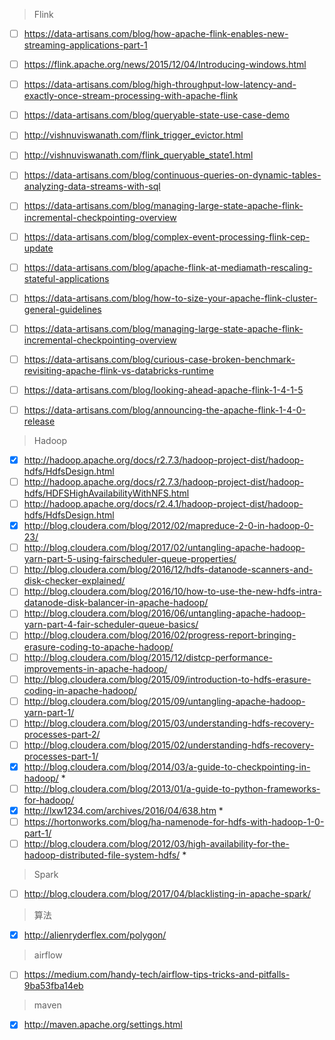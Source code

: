 > Flink

- [ ] https://data-artisans.com/blog/how-apache-flink-enables-new-streaming-applications-part-1
- [ ] https://flink.apache.org/news/2015/12/04/Introducing-windows.html
- [ ] https://data-artisans.com/blog/high-throughput-low-latency-and-exactly-once-stream-processing-with-apache-flink
- [ ] https://data-artisans.com/blog/queryable-state-use-case-demo
- [ ] http://vishnuviswanath.com/flink_trigger_evictor.html
- [ ] http://vishnuviswanath.com/flink_queryable_state1.html
- [ ] https://data-artisans.com/blog/continuous-queries-on-dynamic-tables-analyzing-data-streams-with-sql
- [ ] https://data-artisans.com/blog/managing-large-state-apache-flink-incremental-checkpointing-overview
- [ ] https://data-artisans.com/blog/complex-event-processing-flink-cep-update
- [ ] https://data-artisans.com/blog/apache-flink-at-mediamath-rescaling-stateful-applications
- [ ] https://data-artisans.com/blog/how-to-size-your-apache-flink-cluster-general-guidelines
- [ ] https://data-artisans.com/blog/managing-large-state-apache-flink-incremental-checkpointing-overview
- [ ] https://data-artisans.com/blog/curious-case-broken-benchmark-revisiting-apache-flink-vs-databricks-runtime
- [ ] https://data-artisans.com/blog/looking-ahead-apache-flink-1-4-1-5
- [ ] https://data-artisans.com/blog/announcing-the-apache-flink-1-4-0-release


> Hadoop

- [x] http://hadoop.apache.org/docs/r2.7.3/hadoop-project-dist/hadoop-hdfs/HdfsDesign.html
- [ ] http://hadoop.apache.org/docs/r2.7.3/hadoop-project-dist/hadoop-hdfs/HDFSHighAvailabilityWithNFS.html
- [ ] http://hadoop.apache.org/docs/r2.4.1/hadoop-project-dist/hadoop-hdfs/HdfsDesign.html
- [x] http://blog.cloudera.com/blog/2012/02/mapreduce-2-0-in-hadoop-0-23/
- [ ] http://blog.cloudera.com/blog/2017/02/untangling-apache-hadoop-yarn-part-5-using-fairscheduler-queue-properties/
- [ ] http://blog.cloudera.com/blog/2016/12/hdfs-datanode-scanners-and-disk-checker-explained/
- [ ] http://blog.cloudera.com/blog/2016/10/how-to-use-the-new-hdfs-intra-datanode-disk-balancer-in-apache-hadoop/
- [ ] http://blog.cloudera.com/blog/2016/06/untangling-apache-hadoop-yarn-part-4-fair-scheduler-queue-basics/
- [ ] http://blog.cloudera.com/blog/2016/02/progress-report-bringing-erasure-coding-to-apache-hadoop/
- [ ] http://blog.cloudera.com/blog/2015/12/distcp-performance-improvements-in-apache-hadoop/
- [ ] http://blog.cloudera.com/blog/2015/09/introduction-to-hdfs-erasure-coding-in-apache-hadoop/
- [ ] http://blog.cloudera.com/blog/2015/09/untangling-apache-hadoop-yarn-part-1/
- [ ] http://blog.cloudera.com/blog/2015/03/understanding-hdfs-recovery-processes-part-2/
- [ ] http://blog.cloudera.com/blog/2015/02/understanding-hdfs-recovery-processes-part-1/
- [x] http://blog.cloudera.com/blog/2014/03/a-guide-to-checkpointing-in-hadoop/ *
- [ ] http://blog.cloudera.com/blog/2013/01/a-guide-to-python-frameworks-for-hadoop/
- [x] http://lxw1234.com/archives/2016/04/638.htm *
- [ ] https://hortonworks.com/blog/ha-namenode-for-hdfs-with-hadoop-1-0-part-1/
- [ ] http://blog.cloudera.com/blog/2012/03/high-availability-for-the-hadoop-distributed-file-system-hdfs/ *

> Spark

- [ ] http://blog.cloudera.com/blog/2017/04/blacklisting-in-apache-spark/

> 算法

- [x] http://alienryderflex.com/polygon/


> airflow

- [ ] https://medium.com/handy-tech/airflow-tips-tricks-and-pitfalls-9ba53fba14eb

> maven

- [x] http://maven.apache.org/settings.html

